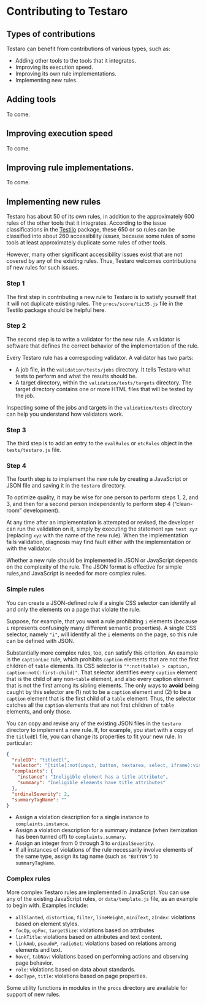 # Contributing to Testaro

## Types of contributions

Testaro can benefit from contributions of various types, such as:
- Adding other tools to the tools that it integrates.
- Improving its execution speed.
- Improving its own rule implementations.
- Implementing new rules.

## Adding tools

To come.

## Improving execution speed

To come.

## Improving rule implementations.

To come.

## Implementing new rules

Testaro has about 50 of its own rules, in addition to the approximately 600 rules of the other tools that it integrates. According to the issue classifications in the [Testilo](https://www.npmjs.com/package/testilo) package, these 650 or so rules can be classified into about 260 accessibility _issues_, because some rules of some tools at least approximately duplicate some rules of other tools.

However, many other significant accessibility issues exist that are not covered by any of the existing rules. Thus, Testaro welcomes contributions of new rules for such issues.

### Step 1

The first step in contributing a new rule to Testaro is to satisfy yourself that it will not duplicate existing rules. The `procs/score/tic35.js` file in the Testilo package should be helpful here.

### Step 2

The second step is to write a validator for the new rule. A validator is software that defines the correct behavior of the implementation of the rule.

Every Testaro rule has a correspoding validator. A validator has two parts:
- A job file, in the `validation/tests/jobs` directory. It tells Testaro what tests to perform and what the results should be.
- A target directory, within the `validation/tests/targets` directory. The target directory contains one or more HTML files that will be tested by the job.

Inspecting some of the jobs and targets in the `validation/tests` directory can help you understand how validators work.

### Step 3

The third step is to add an entry to the `evalRules` or `etcRules` object in the `tests/testaro.js` file.

### Step 4

The fourth step is to implement the new rule by creating a JavaScript or JSON file and saving it in the `testaro` directory.

To optimize quality, it may be wise for one person to perform steps 1, 2, and 3, and then for a second person independently to perform step 4 (“clean-room” development).

At any time after an implementation is attempted or revised, the developer can run the validation on it, simply by executing the statement `npm test xyz` (replacing `xyz` with the name of the new rule). When the implementation fails validation, diagnosis may find fault either with the implementation or with the validator.

Whether a new rule should be implemented in JSON or JavaScript depends on the complexity of the rule. The JSON format is effective for simple rules,and JavaScript is needed for more complex rules.

### Simple rules

You can create a JSON-defined rule if a single CSS selector can identify all and only the elements on a page that violate the rule.

Suppose, for example, that you want a rule prohibiting `i` elements (because `i` represents confusingly many different semantic properties). A single CSS selector, namely `"i"`, will identify all the `i` elements on the page, so this rule can be defined with JSON.

 Substantially more complex rules, too, can satisfy this criterion. An example is the `captionLoc` rule, which prohibits `caption` elements that are not the first children of `table` elements. Its CSS selector is `"*:not(table) > caption, caption:not(:first-child)"`. That selector identifies every `caption` element that is the child of any non-`table` element, and also every caption element that is not the first among its sibling elements. The only ways to **avoid** being caught by this selector are (1) not to be a `caption` element and (2) to be a `caption` element that is the first child of a `table` element. Thus, the selector catches all the `caption` elements that are not first children of `table` elements, and only those.

You can copy and revise any of the existing JSON files in the `testaro` directory to implement a new rule. If, for example, you start with a copy of the `titledEl` file, you can change its properties to fit your new rule. In particular:

```json
{
  "ruleID": "titledEl",
  "selector": "[title]:not(input, button, textarea, select, iframe):visible",
  "complaints": {
    "instance": "Ineligible element has a title attribute",
    "summary": "Ineligible elements have title attributes"
  },
  "ordinalSeverity": 2,
  "summaryTagName": ""
}
```

- Assign a violation description for a single instance to `complaints.instance`.
- Assign a violation description for a summary instance (when itemization has been turned off) to `complaints.summary`.
- Assign an integer from 0 through 3 to `ordinalSeverity`.
- If all instances of violations of the rule necessarily involve elements of the same type, assign its tag name (such as `"BUTTON"`) to `summaryTagName`.

### Complex rules

More complex Testaro rules are implemented in JavaScript. You can use any of the existing JavaScript rules, or `data/template.js` file, as an example to begin with. Examples include:
- `allSlanted`, `distortion`, `filter`, `lineHeight`, `miniText`, `zIndex`: violations based on element styles.
- `focOp`, `opFoc`, `targetSize`: violations based on attributes
- `linkTitle`: violations based on attributes and text content.
- `linkAmb`, `pseudoP`, `radioSet`: violations based on relations among elements and text.
- `hover`, `tabNav`: violations based on performing actions and observing page behavior.
- `role`: violations based on data about standards.
- `docType`, `title`: violations based on page properties.

Some utility functions in modules in the `procs` directory are available for support of new rules.
